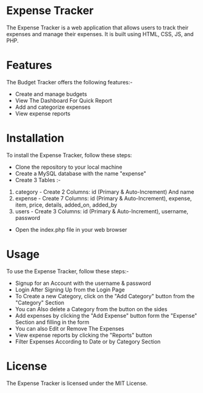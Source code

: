# Expense Tracker
The Expense Tracker is a web application that allows users to track their expenses and manage their expenses. It is built using HTML, CSS, JS, and PHP.


# Features
The Budget Tracker offers the following features:-
- Create and manage budgets
- View The Dashboard For Quick Report
- Add and categorize expenses
- View expense reports


# Installation
To install the Expense Tracker, follow these steps:
- Clone the repository to your local machine
- Create a MySQL database with the name "expense" 
- Create 3 Tables :-
1) category - Create 2 Columns: id (Primary & Auto-Increment) And name
2) expense - Create 7 Columns: id (Primary & Auto-Increment), expense, item, price, details, added_on, added_by
3) users - Create 3 Columns: id (Primary & Auto-Increment), username, password
- Open the index.php file in your web browser


# Usage
To use the Expense Tracker, follow these steps:-
- Signup for an Account with the username & password
- Login After Signing Up from the Login Page
- To Create a new Category, click on the "Add Category" button from the "Category" Section
- You can Also delete a Category from the button on the sides
- Add expenses by clicking the "Add Expense" button form the "Expense" Section and filling in the form
- You can also Edit or Remove The Expenses
- View expense reports by clicking the "Reports" button
- Filter Expenses According to Date or by Category Section

# License
The Expense Tracker is licensed under the MIT License.
